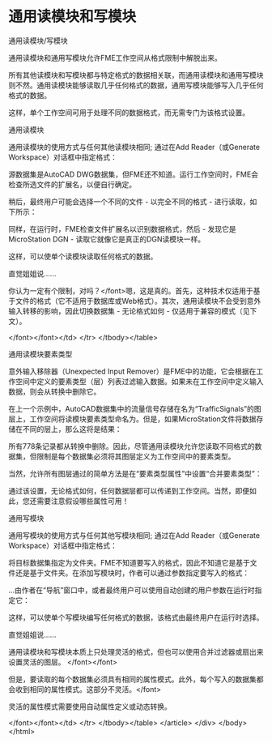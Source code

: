 # 通用读模块和写模块

 通用读模块/写模块

通用读模块和通用写模块允许FME工作空间从格式限制中解脱出来。

所有其他读模块和写模块都与特定格式的数据相关联，而通用读模块和通用写模块则不然。通用读模块能够读取几乎任何格式的数据，通用写模块能够写入几乎任何格式的数据。

这样，单个工作空间可用于处理不同的数据格式，而无需专门为该格式设置。

通用读模块

通用读模块的使用方式与任何其他读模块相同; 通过在Add Reader（或Generate Workspace）对话框中指定格式：

源数据集是AutoCAD DWG数据集，但FME还不知道。运行工作空间时，FME会检查所选文件的扩展名，以便自行确定。

稍后，最终用户可能会选择一个不同的文件 - 以完全不同的格式 - 进行读取，如下所示：

同样，在运行时，FME检查文件扩展名以识别数据格式，然后 - 发现它是MicroStation DGN - 读取它就像它是真正的DGN读模块一样。

这样，可以使单个读模块读取任何格式的数据。

 直觉姐姐说......

你认为一定有个限制，对吗？&lt;/font&gt;嗯，这是真的。首先，这种技术仅适用于基于文件的格式（它不适用于数据库或Web格式）。其次，通用读模块不会受到意外输入转移的影响，因此切换数据集 - 无论格式如何 - 仅适用于兼容的模式（见下文）。

&lt;/font&gt;&lt;/font&gt;&lt;/td&gt; &lt;/tr&gt; &lt;/tbody&gt;&lt;/table&gt;

通用读模块要素类型

意外输入移除器（Unexpected Input Remover）是FME中的功能，它会根据在工作空间中定义的要素类型（层）列表过滤输入数据。如果未在工作空间中定义输入数据，则会从转换中删除它。

在上一个示例中，AutoCAD数据集中的流量信号存储在名为“TrafficSignals”的图层上，工作空间将读模块要素类型命名为。但是，如果MicroStation文件将数据存储在不同的层上，那么这将是结果：

所有778条记录都从转换中删除。因此，尽管通用读模块允许您读取不同格式的数据集，但限制是每个数据集必须将其图层定义为工作空间中的要素类型。

当然，允许所有图层通过的简单方法是在“要素类型属性”中设置“合并要素类型”：

通过该设置，无论格式如何，任何数据层都可以传递到工作空间。当然，即便如此，您还需要注意假设哪些属性可用！

通用写模块

通用写模块的使用方式与任何其他写模块相同; 通过在Add Reader（或Generate Workspace）对话框中指定格式：

将目标数据集指定为文件夹。FME不知道要写入的格式，因此不知道它是基于文件还是基于文件夹。在添加写模块时，作者可以通过参数指定要写入的格式：

...由作者在“导航”窗口中，或者最终用户可以使用自动创建的用户参数在运行时指定它：

这样，可以使单个写模块编写任何格式的数据，该格式由最终用户在运行时选择。

 直觉姐姐说......

通用读模块和写模块本质上只处理灵活的格式，但也可以使用合并过滤器或扇出来设置灵活的图层。 &lt;/font&gt;&lt;/font&gt;  
  
但是，要读取的每个数据集必须具有相同的属性模式。此外，每个写入的数据集都会收到相同的属性模式。这部分不灵活。&lt;/font&gt;  
  
灵活的属性模式需要使用自动属性定义或动态转换。

&lt;/font&gt;&lt;/font&gt;&lt;/td&gt; &lt;/tr&gt; &lt;/tbody&gt;&lt;/table&gt; &lt;/article&gt; &lt;/div&gt; &lt;/body&gt;&lt;/html&gt;

